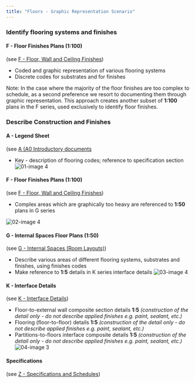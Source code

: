 ```yaml
---
title: "Floors - Graphic Representation Scenario"
---
```

### Identify flooring systems and finishes

#### F - Floor Finishes Plans (1:100)
(see [F - Floor, Wall and Ceiling Finishes](content/notes/1_Documentation%20Codex/1b_Alphabet/F%20-%20Floor,%20Wall%20and%20Ceiling%20Finishes.md))
- Coded and graphic representation of various flooring systems
- Discrete codes for substrates and for finishes

Note:
In the case where the majority of the floor finishes are too complex to schedule, as a second preference we resort to documenting them through graphic representation. This approach creates another subset of **1:100** plans in the F series, used exclusively to identify floor finishes.

### Describe Construction and Finishes

#### A - Legend Sheet
(see [A (A0 Introductory documents](content/notes/1_Documentation%20Codex/1b_Alphabet/A%20(A0%20Introductory%20documents.md))
- Key - description of flooring codes; reference to specification section
![01-image 4](notes/1_Documentation%20Codex/1c_Building%20Components/assets/01-image%204.svg)

#### F - Floor Finishes Plans (1:100)
(see [F - Floor, Wall and Ceiling Finishes](content/notes/1_Documentation%20Codex/1b_Alphabet/F%20-%20Floor,%20Wall%20and%20Ceiling%20Finishes.md))
- Complex areas which are graphically too heavy are referenced to **1:50** plans in G series

![02-image 4](notes/1_Documentation%20Codex/1c_Building%20Components/assets/02-image%204.svg)

#### G - Internal Spaces Floor Plans (1:50)
(see [G - Internal Spaces (Room Layouts)](content/notes/1_Documentation%20Codex/1b_Alphabet/G%20-%20Internal%20Spaces%20(Room%20Layouts).md))
- Describe various areas of different flooring systems, substrates and finishes, using finishes codes
- Make reference to **1:5** details in K series interface details
![03-image 4](notes/1_Documentation%20Codex/1c_Building%20Components/assets/03-image%204.svg)

#### K - Interface Details
(see [K - Interface Details](content/notes/1_Documentation%20Codex/1b_Alphabet/K%20-%20Interface%20Details.md))
- Floor-to-external wall composite section details **1:5** _(construction of the detail only - do not describe applied finishes e.g. paint, sealant, etc.)_
- Flooring (floor-to-floor) details **1:5** _(construction of the detail only - do not describe applied finishes e.g. paint, sealant, etc.)_
- Partitions-to-floors interface composite details **1:5** _(construction of the detail only - do not describe applied finishes e.g. paint, sealant, etc.)_
![04-image 3](notes/1_Documentation%20Codex/1c_Building%20Components/assets/04-image%203.svg)

#### Specifications
(see [Z - Specifications and Schedules](content/notes/1_Documentation%20Codex/1b_Alphabet/Z%20-%20Specifications%20and%20Schedules.md))
